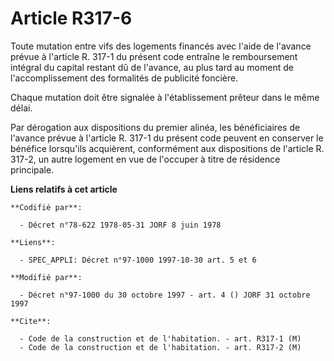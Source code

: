 # Article R317-6

Toute mutation entre vifs des logements financés avec l'aide de l'avance prévue à l'article R. 317-1 du présent code entraîne
le remboursement intégral du capital restant dû de l'avance, au plus tard au moment de l'accomplissement des formalités de
publicité foncière.

Chaque mutation doit être signalée à l'établissement prêteur dans le même délai.

Par dérogation aux dispositions du premier alinéa, les bénéficiaires de l'avance prévue à l'article R. 317-1 du présent code
peuvent en conserver le bénéfice lorsqu'ils acquièrent, conformément aux dispositions de l'article R. 317-2, un autre
logement en vue de l'occuper à titre de résidence principale.

**Liens relatifs à cet article**

	**Codifié par**:

	  - Décret n°78-622 1978-05-31 JORF 8 juin 1978

	**Liens**:

	  - SPEC_APPLI: Décret n°97-1000 1997-10-30 art. 5 et 6

	**Modifié par**:

	  - Décret n°97-1000 du 30 octobre 1997 - art. 4 () JORF 31 octobre 1997

	**Cite**:

	  - Code de la construction et de l'habitation. - art. R317-1 (M)
	  - Code de la construction et de l'habitation. - art. R317-2 (M)
